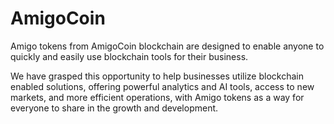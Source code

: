# AmigoCoin

Amigo tokens from AmigoCoin blockchain are designed to enable anyone to quickly and easily
use blockchain tools for their business.  


We have grasped this opportunity to help businesses utilize blockchain enabled solutions,
offering powerful analytics and AI tools, access to new markets, and more efficient operations,
with Amigo tokens as a way for everyone to share in the growth and development.
